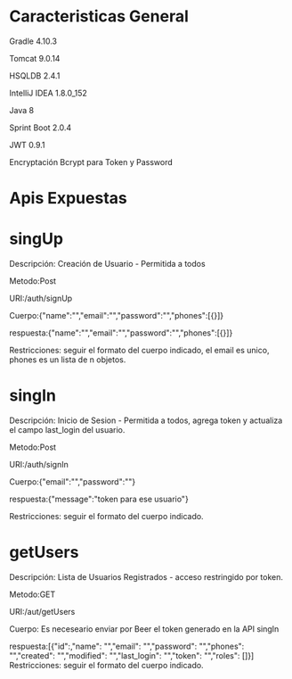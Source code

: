 # Caracteristicas General
Gradle 4.10.3

Tomcat 9.0.14

HSQLDB 2.4.1

IntelliJ IDEA 1.8.0_152

Java 8

Sprint Boot 2.0.4

JWT 0.9.1

Encryptación Bcrypt para Token y Password

# Apis Expuestas
# singUp
Descripción: Creación de Usuario - Permitida a todos

Metodo:Post

URI:/auth/signUp

Cuerpo:{"name":"","email":"","password":"","phones":[{}]}

respuesta:{"name":"","email":"","password":"","phones":[{}]}

Restricciones: seguir el formato del cuerpo indicado, el email es unico, phones es un lista de n objetos.

# singIn
Descripción: Inicio de Sesion - Permitida a todos, agrega token y actualiza el campo last_login del usuario.

Metodo:Post

URI:/auth/signIn

Cuerpo:{"email":"","password":""}

respuesta:{"message":"token para ese usuario"}

Restricciones: seguir el formato del cuerpo indicado.

# getUsers
Descripción: Lista de Usuarios Registrados - acceso restringido por token.

Metodo:GET

URI:/aut/getUsers

Cuerpo: Es neceseario enviar por Beer el token generado en la API singIn

respuesta:[{"id":,"name": "","email": "","password": "","phones": "","created": "","modified": "","last_login": "","token": "","roles": []}]
Restricciones: seguir el formato del cuerpo indicado.